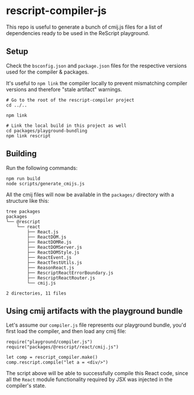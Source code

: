 # rescript-compiler-js

This repo is useful to generate a bunch of cmij.js files for a list of dependencies ready to be used in the ReScript playground.

## Setup

Check the `bsconfig.json` and `package.json` files for the respective versions used for the compiler & packages.

It's useful to `npm link` the compiler locally to prevent mismatching compiler versions and therefore "stale artifact" warnings.

```
# Go to the root of the rescript-compiler project
cd ../..

npm link

# Link the local build in this project as well
cd packages/playground-bundling
npm link rescript
```

## Building

Run the following commands:

```
npm run build
node scripts/generate_cmijs.js
```

All the cmij files will now be available in the `packages/` directory with a structure like this:

```
tree packages
packages
└── @rescript
    └── react
        ├── React.js
        ├── ReactDOM.js
        ├── ReactDOMRe.js
        ├── ReactDOMServer.js
        ├── ReactDOMStyle.js
        ├── ReactEvent.js
        ├── ReactTestUtils.js
        ├── ReasonReact.js
        ├── RescriptReactErrorBoundary.js
        ├── RescriptReactRouter.js
        └── cmij.js

2 directories, 11 files
```

## Using cmij artifacts with the playground bundle

Let's assume our `compiler.js` file represents our playground bundle, you'd first load the compiler, and then load any cmij file:

```
require("playground/compiler.js")
require("packages/@rescript/react/cmij.js")

let comp = rescript_compiler.make()
comp.rescript.compile("let a = <div/>")
```

The script above will be able to successfully compile this React code, since all the `React` module functionality required by JSX was injected in the compiler's state.

